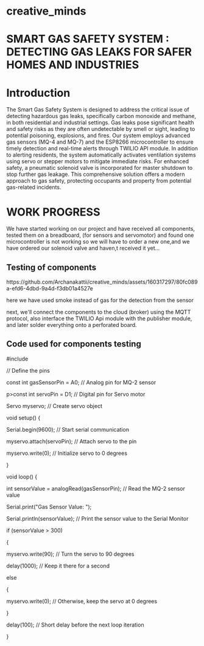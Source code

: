 # creative_minds

# SMART GAS SAFETY SYSTEM : DETECTING GAS LEAKS FOR SAFER HOMES AND INDUSTRIES

# Introduction
The Smart Gas Safety System is designed to address the critical issue of detecting hazardous gas leaks, specifically carbon monoxide and methane, in both residential and industrial settings. Gas leaks pose significant health and safety risks as they are often undetectable by smell or sight, leading to potential poisoning, explosions, and fires. Our system employs advanced gas sensors (MQ-4 and MQ-7) and the ESP8266 microcontroller to ensure timely detection and real-time alerts through TWILIO API module. In addition to alerting residents, the system automatically activates ventilation systems using servo or stepper motors to mitigate immediate risks. For enhanced safety, a pneumatic solenoid valve is incorporated for master shutdown to stop further gas leakage. This comprehensive solution offers a modern approach to gas safety, protecting occupants and property from potential gas-related incidents.

# WORK PROGRESS
We have started working on our project and  have received all components, tested them on a breadboard, (for sensors and servomotor) and found one microcontroller is not working so we will have to order a new one,and we have ordered our solenoid valve and haven,t received it yet...

## Testing of components 

<p>https://github.com/Archanakattii/creative_minds/assets/160317297/80fc089a-efd6-4dbd-9a4d-f3db01a4527e</p>

here we have used smoke instead of gas for the detection from the sensor
</p> next, we'll connect the components to the cloud (broker) using the MQTT protocol, also interface the TWILIO Api module with the publisher module, and later solder everything onto a perforated board.

## Code used for components testing
</p> #include <Servo.h>

// Define the pins
</p>const int gasSensorPin = A0;   // Analog pin for MQ-2 sensor
</p>p>const int servoPin = D1;       // Digital pin for Servo motor

</p>Servo myservo;  // Create servo object

</p>void setup() {
 </p> Serial.begin(9600);     // Start serial communication
 </p> myservo.attach(servoPin);   // Attach servo to the pin
 </p> myservo.write(0);   // Initialize servo to 0 degrees
</p>}

</p>void loop() {
 </p> int sensorValue = analogRead(gasSensorPin);  // Read the MQ-2 sensor value

 </p> Serial.print("Gas Sensor Value: ");
 </p> Serial.println(sensorValue);   // Print the sensor value to the Serial Monitor

 </p> if (sensorValue > 300) 
 </p> {                     
  </p>  myservo.write(90);   // Turn the servo to 90 degrees
 </p>   delay(1000);         // Keep it there for a second
  </p> else  
  </p> {
  </p>  myservo.write(0);   // Otherwise, keep the servo at 0 degrees
 </p> }

 </p> delay(100);   // Short delay before the next loop iteration
</p>}
